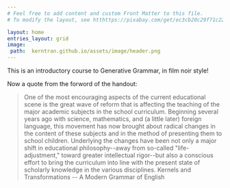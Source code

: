 ```yaml
---
# Feel free to add content and custom Front Matter to this file.
# To modify the layout, see htthttps://pixabay.com/get/ec3cb20c29f71c22d9584518a33219c8b66ae3d01ab1144694f9c07b/children-593313_1920.jpgps://jekyllrb.com/docs/themes/#overriding-theme-defaults

layout: home
entries_layout: grid
image:
 path:  kerntran.github.io/assets/image/header.png
---
```


This is an introductory course to Generative Grammar, in film noir style!

Now a quote from the forword of the handout:

> One of the most encouraging aspects of the current educational scene is the great wave of reform that is affecting the teaching of the major academic subjects in the school curriculum. Beginning several years ago with science, mathematics, and (a little later) foreign language, this movement has now brought about radical changes in the content of these subjects and in the method of presenting them to school children. Underlying the changes have been not only a major shift in educational philosophy--away from so-called "life-adjustment," toward greater intellectual rigor--but also a conscious effort to bring the curriculum into line with the present state of scholarly knowledge in the various disciplines.
> Kernels and Transformations -- A Modern Grammar of English